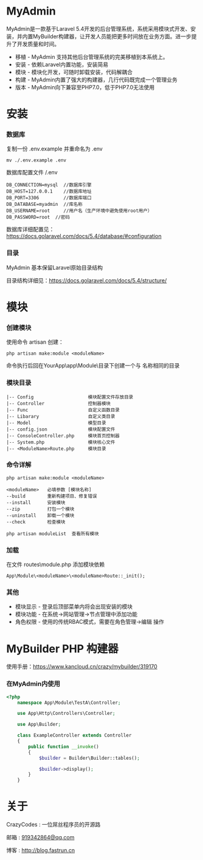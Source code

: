 # MyAdmin
MyAdmin是一款基于Laravel 5.4开发的后台管理系统，系统采用模块式开发、安装，并内置MyBuilder构建器，让开发人员能把更多时间放在业务方面。进一步提升了开发质量和时间。

* 移植 - MyAdmin 支持其他后台管理系统的完美移植到本系统上。
* 安装 - 依赖Laravel内置功能，安装简易
* 模块 - 模块化开发，可随时卸载安装，代码解耦合
* 构建 - MyAdmin内置了强大的构建器，几行代码既完成一个管理业务
* 版本 - MyAdmin向下兼容至PHP7.0，低于PHP7.0无法使用

# 安装

### 数据库
复制一份 .env.example 并重命名为 .env
```shell
mv ./.env.example .env
```
数据库配置文件 /.env

```
DB_CONNECTION=mysql  //数据库引擎
DB_HOST=127.0.0.1    //数据库地址
DB_PORT=3306         //数据库端口
DB_DATABASE=myadmin  //库名称
DB_USERNAME=root     //用户名（生产环境中避免使用root用户）
DB_PASSWORD=root  //密码
```

数据库详细配置见：https://docs.golaravel.com/docs/5.4/database/#configuration


### 目录
MyAdmin 基本保留Laravel原始目录结构

目录结构详细见：https://docs.golaravel.com/docs/5.4/structure/
# 模块
### 创建模块
使用命令 artisan 创建：
```shell
php artisan make:module <moduleName>
```
命令执行后回在YourApp\app\Module\目录下创建一个与 <moduleName>名称相同的目录
### 模块目录
```shell
|-- Config                    模块配置文件存放目录
|-- Controller                控制器模块
|-- Func                      自定义函数目录
|-- Libarary                  自定义类目录
|-- Model                     模型目录
|-- config.json               模块配置文件
|-- ConsoleController.php     模块首页控制器
|-- System.php                模块核心文件
|-- <ModuleName>Route.php     模块目录
```
### 命令详解
```shell
php artisan make:module <moduleName>

<moduleName>   必填参数 [模块名称]
--build        重新构建项目、修复错误
--install      安装模块
--zip          打包一个模块
--uninstall    卸载一个模块
--check        检查模块
```

```shell
php artisan moduleList  查看所有模块
```
### 加载
在文件 routes\module.php 添加模块依赖

```shell
App\Module\<moduleName>\<moduleName>Route::_init();
```

### 其他
* 模块显示 - 登录后顶部菜单内将会出现安装的模块
* 模块功能 - 在系统->网站管理->节点管理中添加功能
* 角色权限 - 使用的传统RBAC模式，需要在角色管理->编辑 操作


# MyBuilder PHP 构建器
使用手册：https://www.kancloud.cn/crazy/mybuilder/319170

### 在MyAdmin内使用
```php
<?php
    namespace App\Module\TestA\Controller;

    use App\Http\Controllers\Controller;

    use App\Builder;

    class ExampleController extends Controller
    {
        public function __invoke()
        {
            $builder = Builder\Builder::tables();

            $builder->display();
        }
    }
```


# 关于

CrazyCodes : 一位屌丝程序员的开源路

邮箱 : 919342864@qq.com

博客 : http://blog.fastrun.cn
